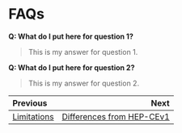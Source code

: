 # FAQs

**Q: What do I put here for question 1?**
> This is my answer for question 1.

**Q: What do I put here for question 2?**
> This is my answer for question 2.

<div class="section_buttons">

| Previous              | Next                              |
|:----------------------|----------------------------------:|
| [Limitations][limits] | [Differences from HEP-CEv1][diff] |

</div>

[limits]: limitations.md
[diff]: differences.md
